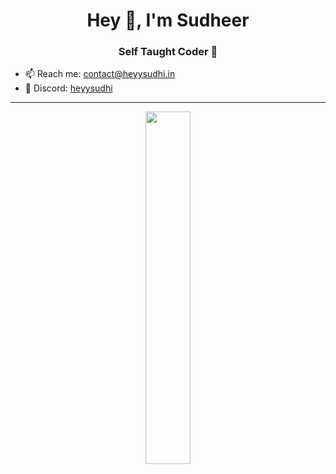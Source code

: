 <h1 align="center">Hey 👋, I'm Sudheer</h1>
<h3 align="center">Self Taught Coder 🚀</h3>

- 📫 Reach me: [contact@heyysudhi.in](mailto:contact@heyysudhi.in)  
- 💬 Discord: [heyysudhi](https://discord.com/users/781882376790736937)  

---

<p align="center">
  <a href="https://discord.com/users/781882376790736937">
    <img width="38%" src="https://discord.c99.nl/widget/theme-2/781882376790736937.png" />
  </a>
</p>
